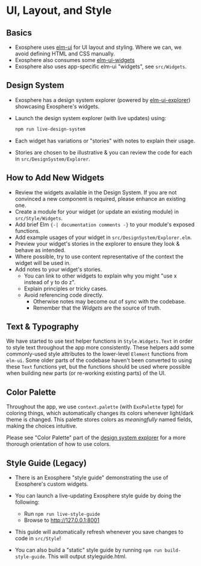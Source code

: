 # UI, Layout, and Style

## Basics

- Exosphere uses [elm-ui](https://github.com/mdgriffith/elm-ui) for UI layout and styling. Where we can, we avoid defining HTML and CSS manually.
- Exosphere also consumes some [elm-ui-widgets](https://package.elm-lang.org/packages/Orasund/elm-ui-widgets/latest/)
- Exosphere also uses app-specific elm-ui "widgets", see `src/Widgets`.


## Design System

- Exosphere has a design system explorer (powered by [elm-ui-explorer](https://github.com/kalutheo/elm-ui-explorer)) showcasing Exosphere's widgets.
- Launch the design system explorer (with live updates) using:

    ```bash
    npm run live-design-system
    ```

- Each widget has variations or "stories" with notes to explain their usage.
- Stories are chosen to be illustrative & you can review the code for each in `src/DesignSystem/Explorer`.


## How to Add New Widgets

- Review the widgets available in the Design System. If you are not convinced a new component is required, please enhance an existing one.
- Create a module for your widget (or update an existing module) in `src/Style/Widgets`.
- Add brief Elm `{-| documentation comments -}` to your module's exposed functions.
- Add example usages of your widget in `src/DesignSystem/Explorer.elm`.
- Preview your widget's stories in the explorer to ensure they look & behave as intended.
- Where possible, try to use content representative of the context the widget will be used in.
- Add notes to your widget's stories.
    + You can link to other widgets to explain why you might "use x instead of y to do z".
    + Explain principles or tricky cases.
    + Avoid referencing code directly.
        * Otherwise notes may become out of sync with the codebase.
        * Remember that the _Widgets_ are the source of truth.


## Text & Typography

We have started to use text helper functions in `Style.Widgets.Text` in order to style text throughout the app more consistently. These helpers add some commonly-used style attributes to the lower-level `Element` functions from `elm-ui`. Some older parts of the codebase haven't been converted to using these `Text` functions yet, but the functions should be used where possible when building new parts (or re-working existing parts) of the UI.

## Color Palette

Throughout the app, we use `context.palette` (with `ExoPalette` type) for coloring things, which automatically changes its colors whenever light/dark theme is changed. This palette stores colors as *meaningfully* named fields, making the choices intuitive.

Please see "Color Palette" part of the [design system explorer](#design-system) for a more thorough orientation of how to use colors.

## Style Guide (Legacy)

- There is an Exosphere "style guide" demonstrating the use of Exosphere's custom widgets.

- You can launch a live-updating Exosphere style guide by doing the following:
    + Run `npm run live-style-guide`
    + Browse to <http://127.0.0.1:8001>

- This guide will automatically refresh whenever you save changes to code in `src/Style`!

- You can also build a "static" style guide by running `npm run build-style-guide`. This will output styleguide.html.

